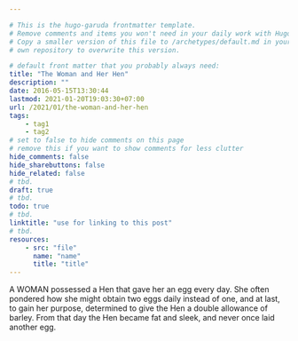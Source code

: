 ```yaml
---

# This is the hugo-garuda frontmatter template.
# Remove comments and items you won't need in your daily work with Hugo.
# Copy a smaller version of this file to /archetypes/default.md in your
# own repository to overwrite this version.

# default front matter that you probably always need:
title: "The Woman and Her Hen"
description: ""
date: 2016-05-15T13:30:44
lastmod: 2021-01-20T19:03:30+07:00
url: /2021/01/the-woman-and-her-hen
tags:
    - tag1
    - tag2
# set to false to hide comments on this page
# remove this if you want to show comments for less clutter
hide_comments: false
hide_sharebuttons: false
hide_related: false
# tbd.
draft: true
# tbd.
todo: true
# tbd.
linktitle: "use for linking to this post"
# tbd.
resources:
    - src: "file"
      name: "name"
      title: "title"
---
```

A WOMAN possessed a Hen that gave her an egg every day. She often pondered how she might obtain two eggs daily instead of one, and at last, to gain her purpose, determined to give the Hen a double allowance of barley. From that day the Hen became fat and sleek, and never once laid another egg.
